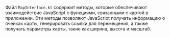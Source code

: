Файл `MapInterface.kt` содержит методы, которые обеспечивают взаимодействие JavaScript с функциями, связанными с картой в приложении. Эти методы позволяют JavaScript получать информацию о ячейках карты, генерировать ссылки для перемещения, а также получать параметры карты, такие как ширина, высота и масштаб.